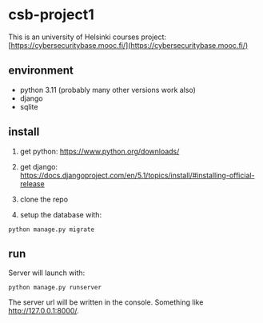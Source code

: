 # csb-project1
This is an university of Helsinki courses project: [https://cybersecuritybase.mooc.fi/](https://cybersecuritybase.mooc.fi/)

## environment
- python 3.11 (probably many other versions work also)
- django
- sqlite

## install
1. get python:
https://www.python.org/downloads/

2. get django:
https://docs.djangoproject.com/en/5.1/topics/install/#installing-official-release

3. clone the repo

4. setup the database with:
```
python manage.py migrate
```
## run
Server will launch with:
```
python manage.py runserver
```
The server url will be written in the console. Something like http://127.0.0.1:8000/.
